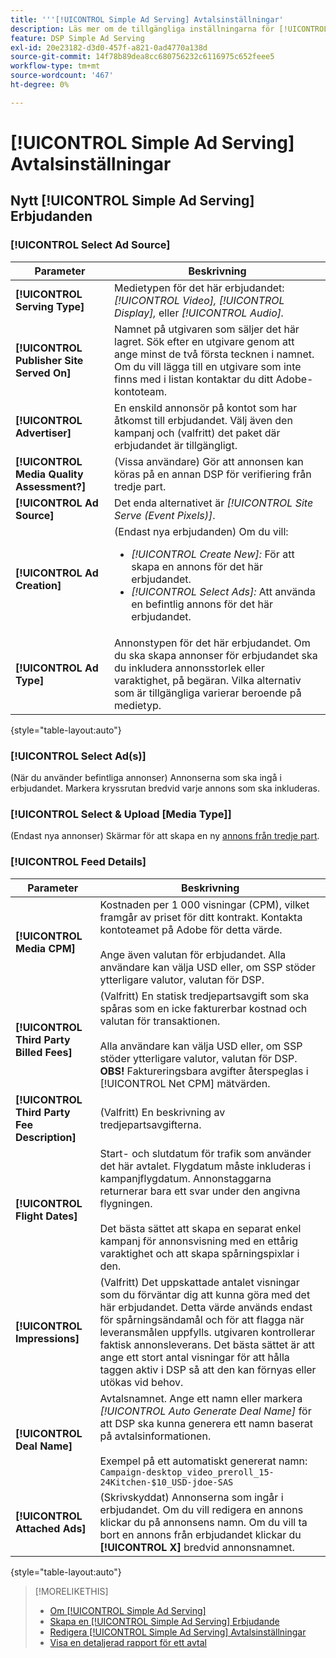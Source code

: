 ```yaml
---
title: '''[!UICONTROL Simple Ad Serving] Avtalsinställningar'
description: Läs mer om de tillgängliga inställningarna för [!UICONTROL Simple Ad Serving] erbjudanden.
feature: DSP Simple Ad Serving
exl-id: 20e23182-d3d0-457f-a821-0ad4770a138d
source-git-commit: 14f78b89dea8cc680756232c6116975c652feee5
workflow-type: tm+mt
source-wordcount: '467'
ht-degree: 0%

---
```


# [!UICONTROL Simple Ad Serving] Avtalsinställningar

## Nytt [!UICONTROL Simple Ad Serving] Erbjudanden

### [!UICONTROL Select Ad Source]

| Parameter | Beskrivning |
|-----------|-------------|
| **[!UICONTROL Serving Type]** | Medietypen för det här erbjudandet: *[!UICONTROL Video],* *[!UICONTROL Display],* eller *[!UICONTROL Audio].* |
| **[!UICONTROL Publisher Site Served On]** | Namnet på utgivaren som säljer det här lagret. Sök efter en utgivare genom att ange minst de två första tecknen i namnet. Om du vill lägga till en utgivare som inte finns med i listan kontaktar du ditt Adobe-kontoteam. |
| **[!UICONTROL Advertiser]** | En enskild annonsör på kontot som har åtkomst till erbjudandet. Välj även den kampanj och (valfritt) det paket där erbjudandet är tillgängligt. |
| **[!UICONTROL Media Quality Assessment?]** | (Vissa användare) Gör att annonsen kan köras på en annan DSP för verifiering från tredje part. <!-- Who can select this? It's disabled for me. Need to see if there are additional fields when this is enabled. --> |
| **[!UICONTROL Ad Source]** | Det enda alternativet är *[!UICONTROL Site Serve (Event Pixels)]*. |
| **[!UICONTROL Ad Creation]** | (Endast nya erbjudanden) Om du vill:<ul><li>*[!UICONTROL Create New]:* För att skapa en annons för det här erbjudandet.</li><li>*[!UICONTROL Select Ads]:* Att använda en befintlig annons för det här erbjudandet.</li></ul> |
| **[!UICONTROL Ad Type]** | Annonstypen för det här erbjudandet. Om du ska skapa annonser för erbjudandet ska du inkludera annonsstorlek eller varaktighet, på begäran. Vilka alternativ som är tillgängliga varierar beroende på medietyp. |

{style="table-layout:auto"}

### [!UICONTROL Select Ad(s)]

(När du använder befintliga annonser) Annonserna som ska ingå i erbjudandet. Markera kryssrutan bredvid varje annons som ska inkluderas.

### [!UICONTROL Select & Upload [Media Type]]

(Endast nya annonser) Skärmar för att skapa en ny [annons från tredje part](/help/dsp/campaign-management/ads/ad-create-multiple.md).

### [!UICONTROL Feed Details]

| Parameter | Beskrivning |
|-----------|-------------|
| **[!UICONTROL Media CPM]** | Kostnaden per 1 000 visningar (CPM), vilket framgår av priset för ditt kontrakt. Kontakta kontoteamet på Adobe för detta värde. <br><br>Ange även valutan för erbjudandet. Alla användare kan välja USD eller, om SSP stöder ytterligare valutor, valutan för DSP. |
| **[!UICONTROL Third Party Billed Fees]** | (Valfritt) En statisk tredjepartsavgift som ska spåras som en icke fakturerbar kostnad och valutan för transaktionen.<br><br>Alla användare kan välja USD eller, om SSP stöder ytterligare valutor, valutan för DSP. **OBS!** Faktureringsbara avgifter återspeglas i [!UICONTROL Net CPM] mätvärden. |
| **[!UICONTROL Third Party Fee Description]** | (Valfritt) En beskrivning av tredjepartsavgifterna. |
| **[!UICONTROL Flight Dates]** | Start- och slutdatum för trafik som använder det här avtalet. Flygdatum måste inkluderas i kampanjflygdatum. Annonstaggarna returnerar bara ett svar under den angivna flygningen.<br><br> Det bästa sättet att skapa en separat enkel kampanj för annonsvisning med en ettårig varaktighet och att skapa spårningspixlar i den. |
| **[!UICONTROL Impressions]** | (Valfritt) Det uppskattade antalet visningar som du förväntar dig att kunna göra med det här erbjudandet. Detta värde används endast för spårningsändamål och för att flagga när leveransmålen uppfylls. utgivaren kontrollerar faktisk annonsleverans. Det bästa sättet är att ange ett stort antal visningar för att hålla taggen aktiv i DSP så att den kan förnyas eller utökas vid behov. |
| **[!UICONTROL Deal Name]** | Avtalsnamnet. Ange ett namn eller markera *[!UICONTROL Auto Generate Deal Name]* för att DSP ska kunna generera ett namn baserat på avtalsinformationen.<br><br>Exempel på ett automatiskt genererat namn: `Campaign-desktop_video_preroll_15-24Kitchen-$10_USD-jdoe-SAS` |
| **[!UICONTROL Attached Ads]** | (Skrivskyddat) Annonserna som ingår i erbjudandet. Om du vill redigera en annons klickar du på annonsens namn. Om du vill ta bort en annons från erbjudandet klickar du **[!UICONTROL X]** bredvid annonsnamnet. |

{style="table-layout:auto"}

<!-- 
## Existing Simple Ad Serving Deals

Changes aren't applied retroactively.
-->

<!-- completely different settings layout, so need a separate section for them -->

<!-- From Abhinav: Editable fields are Name, Start & End date, Impressions & CPM. Changes are not applied retroactively.

But I see:

| Parameter | Description |
|-----------|-------------|

| **[!UICONTROL Are you using Deal ID?] | (Read-only) Whether the deal was set up as a [!UICONTROL Deal ID] (*[!DNL Yes]*)  or a [!UICONTROL Simple Ad Serving] deal (*[!DNL No]*). |
| **[!UICONTROL Inventory Type] | (Read-only) The inventory type for the deal. |
| **[!UICONTROL Feed Name] | The name of the [!UICONTROL Simple Ad Serving] deal. |
| **[!UICONTROL Publisher Ad Server] | (Read-only)  |
| **[!UICONTROL Publisher maximum ad length] | The maximum length of the ad, per the publisher. |
| **[!UICONTROL Publisher minimum ad length] | The minimum length of the ad, per the publisher. |
| **[!UICONTROL Fill Type] | (Read-only)  |
| **[!UICONTROL Contracted CPM] | This field is required if billing through TubeMogul, but enter your CPM in this field to track your actual spend. |
| **[!UICONTROL 3rd party technology CPM] | (Optional)  |
| **[!UICONTROL Planned Flight Dates] | The beginning and end dates for the deal flight. These dates don't control ad delivery but are used to track delivery pacing. **THIS IS CONTRARY TO WHAT THE NEW DEAL SETTINGS ABOVE, FROM ABHINAV, SAY**> |
| **[!UICONTROL Target Impressions] | (Optional) The estimated number of impressions you expect to run using this deal. This value is used for tracking purposes only and to flag when delivery goals are met; the publisher controls actual ad delivery. The best practice is to enter a high number of impressions to keep the tag active within DSP so it can be renewed or extended if needed. |
 -->

>[!MORELIKETHIS]
>
>* [Om [!UICONTROL Simple Ad Serving]](simple-deal-about.md)
>* [Skapa en [!UICONTROL Simple Ad Serving] Erbjudande](simple-deal-create.md)
>* [Redigera [!UICONTROL Simple Ad Serving] Avtalsinställningar](simple-deal-edit.md)
>* [Visa en detaljerad rapport för ett avtal](/help/dsp/inventory/deal-view-report.md)


<!-- add back when reimplemented:
>* [View Event-Tracking Pixels for a [!UICONTROL Simple Ad Serving] Deal](simple-deal-show-pixels.md)
-->
